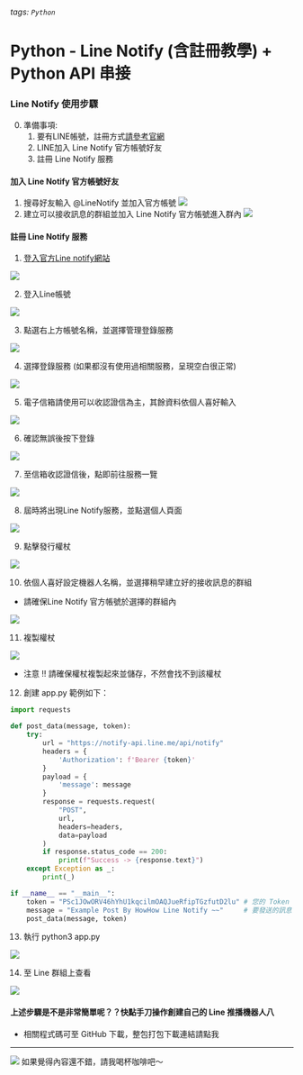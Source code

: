 ###### tags: `Python`

# Python - Line Notify (含註冊教學) + Python API 串接



### Line Notify 使用步驟


0. 準備事項:
    1. 要有LINE帳號，註冊方式[請參考官網](https://line.me/zh-hant/account)
    2. LINE加入 Line Notify 官方帳號好友
    3. 註冊 Line Notify 服務


#### 加入 Line Notify 官方帳號好友

1. 搜尋好友輸入 @LineNotify 並加入官方帳號 
![](https://i.imgur.com/biO6VE5.png)
2. 建立可以接收訊息的群組並加入 Line Notify 官方帳號進入群內
![](https://i.imgur.com/daQknrv.png)




#### 註冊 Line Notify 服務

1. [登入官方Line notify網站](https://notify-bot.line.me/zh_TW/)


![](https://i.imgur.com/2SPM8xH.png)


2. 登入Line帳號


![](https://i.imgur.com/2DNbDHf.png)


3. 點選右上方帳號名稱，並選擇管理登錄服務

![](https://i.imgur.com/fBj2ghH.png)

4. 選擇登錄服務 (如果都沒有使用過相關服務，呈現空白很正常)


![](https://i.imgur.com/XzTuLn8.png)

5. 電子信箱請使用可以收認證信為主，其餘資料依個人喜好輸入


![](https://i.imgur.com/LHM1h0s.png)

6. 確認無誤後按下登錄

![](https://i.imgur.com/mwRpKri.png)

7. 至信箱收認證信後，點即前往服務一覽

![](https://i.imgur.com/v1TXHiO.png)

8. 屆時將出現Line Notify服務，並點選個人頁面


![](https://i.imgur.com/cNmMrn8.png)

9. 點擊發行權杖 

![](https://i.imgur.com/P2Rv9xv.png)

10. 依個人喜好設定機器人名稱，並選擇稍早建立好的接收訊息的群組

* 請確保Line Notify 官方帳號於選擇的群組內

![](https://i.imgur.com/TsRuOsp.png)

11. 複製權杖

![](https://i.imgur.com/T0SrkFk.png)

* 注意 !! 請確保權杖複製起來並儲存，不然會找不到該權杖

12. 創建 app.py 範例如下：

```python
import requests

def post_data(message, token):
    try:
        url = "https://notify-api.line.me/api/notify"
        headers = {
            'Authorization': f'Bearer {token}'
        }
        payload = {
            'message': message
        }
        response = requests.request(
            "POST",
            url,
            headers=headers,
            data=payload
        )
        if response.status_code == 200:
            print(f"Success -> {response.text}")
    except Exception as _:
        print(_)

if __name__ == "__main__":
    token = "PSc1JOwORV46hYhU1kqcilmOAQJueRfipTGzfutD2lu" # 您的 Token
    message = "Example Post By HowHow Line Notify ~~"     # 要發送的訊息
    post_data(message, token)
```

13. 執行 python3 app.py

![](https://i.imgur.com/oaGwY4a.png)

14. 至 Line 群組上查看

![](https://i.imgur.com/dFGZmbj.png)


#### 上述步驟是不是非常簡單呢？？快點手刀操作創建自己的 Line 推播機器人八

* 相關程式碼可至 GitHub 下載，整包打包下載連結請點我

---

[![](https://i.imgur.com/sgdmN00.png)](https://buymeacoffee.com/jeffwen0105)
如果覺得內容還不錯，請我喝杯咖啡吧～